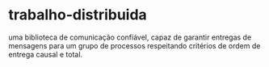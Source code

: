 # trabalho-distribuida
uma biblioteca de comunicação confiável, capaz de garantir entregas de mensagens para um grupo de processos respeitando critérios de ordem de entrega causal e total. 
